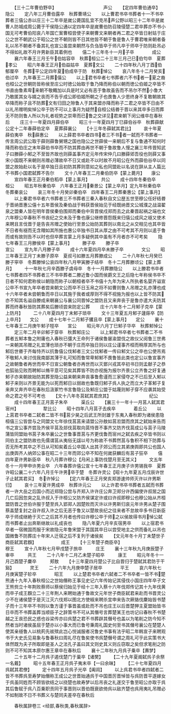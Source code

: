 <!-- { "loadSidebar": true } -->
　　【三十二年曹伯野卒】　　　　　　　　　　　声公
　　【定四年曹伯通卒】　　　　　　　　　　　隐公
　　定八年三月曹伯露卒　秋葬曹靖公
　　以上曹君书卒书葬者十一不书卒葬者三僖公赤以庄三十二年卒是嵗公薨国乱宜不克吊声公野以昭三十二年卒是嵗曹人防城成周公薨于干侯隐公通以定四年卒是嵗曹伯防召陵侵楚二君卒葬亦不书小国无可考曹伯阳哀八年国亡案曹桓尝使子来朝曹文来朝者再二君之卒皆日射姑于庄公之世不朝武公于昭公之世不朝则皆不日其他皆不朝于鲁是鲁人于曹君唯来朝者备礼以吊不朝者不备其礼也宣公虽尝来朝然与负刍皆卒于师凡卒于师卒于防则赴吊必不得如礼故不月许男新臣其着例也
　　僖二十三年冬十一月子卒　　　　成公
　　襄六年春王三月壬午伯姑容卒　秋葬桓公二十三年三月己巳伯匄卒　夏葬孝公
　　昭六年春王正月伯益姑卒　夏葬文公
　　二十四年秋八月丁酉伯郁厘卒　冬葬平公定四年夏伯成卒于防　秋葬悼公
　　哀八年冬十二月癸亥伯过卒　九年春王二月葬僖公
　　以上君书卒者七书葬者六不书者一夏之裔也桓公之世朝防皆称侯至庄公时徳公始取于鲁乃降而称伯以朝而徳公伯姬之卒皆不书直由鲁素卑来朝不敬輙加以兵是时又必有恶于鲁故虽告而不吊尔不然小鲁大乃敢匿其女与婿之丧而不告乎成公即伯姬所朝之子也畏鲁人少恩终身不复敢朝故其卒降而称子且不防葬文有归田之隙鲁人于其来盟亦降而称子二君之卒皆不日由不以礼吊赠明矣悼公卒于防不可以上事月为疑然自桓公结昬于晋以来其卒多日而葬无不防则鲁人所以为礼者视势之崇卑而已鲁之交详见君来朝下闵公维卒在春秋后
　　庄三十一年夏四月薛伯卒
　　昭三十一年夏四月丁巳薛伯谷卒　秋葬薛献公定十二年春薛伯定卒　夏葬薛襄公
　　【十三年冬薛弑其君比】
　　哀十年夏薛伯夷卒　秋薛惠公
　　以上薛君书卒者四书者三不书者一弑而不书葬者一传言周公武公取于薛则薛鲁舅甥之国也隐公之世薛侯一来朝后不复与鲁通不知何时降而称伯庄之末年薛伯书卒而不防其葬由再世不朝于鲁故鲁人慢之襄三年传晋知武子曰滕薛小邾之不至皆齐故也则薛盖事齐定元年传宋仲几曰滕薛郳吾役也则薛又事宋小国既不来朝则吊赠必薄故卒不日又或赴不以时故不月昭公在外而薛伯谷卒以同盟之故始赴以名于是卒独日且初防其葬则意如之私也同盟赴以名说在辞从主人篇比不书葬小国君弑葬不告尔
　　文十八年春王二月秦伯防卒【蒙上薨月】　　康公
　　宣四年春王正月秦伯稻卒【蒙上事月】　　　共公
　　成十四年冬秦伯卒　　　　　　　　桓公
　　昭五年秋秦伯卒　六年春王正月秦景公【蒙上卒月】定九年秋秦伯卒　冬葬秦哀公
　　哀三年冬十月癸卯秦伯卒　四年春王二月葬秦惠公【蒙上事月】
　　以上秦君书卒者六书葬者三不书葬者三秦入春秋自文公歴五世至穆公任好结昬于晋纳晋惠公僖十五年晋侯及秦伯战于韩获晋侯始见于经既纳晋文公城濮之战温翟泉之盟秦人皆在明年晋侯秦伯围郑而秦伯中背晋侯戍郑而去之此秦晋起祸之端也文六年穆公卒春秋不书丧纪之交未及于鲁也康公继修晋怨既来归僖公成风之襚又使术来聘且言伐晋于是告丧吊赠之使始行至景公始防其葬则以南北之从交相见也其卒皆不日者有襚而无含赗如其所施也惠公卒独书日其从厚之由不可考其不月则以逺于鲁而或有故则告不以时也但卒葬言蒙上月多疑例其中虽有不月者亦不可考矣
　　隐七年春王三月滕侯卒【蒙上事月】
　　滕子卒
　　滕子卒　　　　　　　　　　　　宣公
　　宣九年八月滕子卒
　　成十六年夏四月卒未滕子卒　　　　文公
　　昭三年春王正月丁未滕子原卒　夏叔弓如滕五月葬滕成公
　　二十八年秋七月癸巳滕子寜卒　冬葬滕悼公哀四年秋八月甲寅滕子结卒　冬十二月葬滕顷公【蒙上葬月】
　　十一年秋七月辛酉滕子虞母卒　冬十一月葬滕隐公
　　以上滕君书卒者七书葬者四不书葬者三不书卒葬者二滕近鲁小国而侯爵文王之后隐七年称侯书卒不日者不知何君称侯以朝隐而称子以朝桓者卒不书僖十九年为宋人所执者名婴齐谥宣公卒不书宣九年卒者尝来朝文公而卒不日玉帛之将不如曹则鲁人吊赠之礼亦薄也成十六年卒者未尝朝鲁而卒日以其施于我者或厚则不得不视施为报也以上皆不防其亦不知其名谥自滕成来朝襄公与襄公同晋悼之盟防且又来奔丧于是鲁亦遣大夫防其葬而终春秋皆防其葬矣后滕顷尝来防定公葬
　　庄十六年冬十二月邾子克卒【蒙上防月】
　　二十八年夏四月丁未邾子琐卒
　　文十三年夏五月邾子蘧蒢卒【防上卒月】　　文公
　　成十七年十二月邾子貜且卒【蒙上事月】　　定公
　　襄十七年春王二月庚午邾子牼卒　　宣公
　　昭元年六月丁巳邾子华卒　秋葬邾悼公
　　定三年二月辛卯邾子穿卒　秋葬邾庄公
　　以上邾君书卒者七书葬者二不书葬者五邾本鲁之附庸也入春秋已彊大王命列于诸侯鲁屡渝盟伐之故仪父阅鲁三世弗一来朝其吊赠之礼宜薄也琐亦不朝于庄而卒独日则以庄公谨事齐桓而稍厚其所与也邾后世昬于齐每恃齐以抗鲁僖公伐邾者三文公伐邾者一传曰邾文公之卒也公使吊焉不敬邾人来讨伐我南鄙其薄于礼可知而鲁常卑邾邾不畏鲁皆此类也定公以鲁宣事齐之故朝鲁者再世而卒不日宣公朝鲁者亦再世而以灭鄫兴戎其卒初书日则孟献子之恭也狐骀见败而聘邾以脩平意可见矣其葬皆不防亦视施为报尔齐景公立齐鲁之好复通邾子亦来朝故始防其葬至隐公益来朝来奔丧事鲁愈谨而三家侵夺之不已后至入邾以邾子来则以齐景无能为以死而邾日以弱故也鲁既归邾子呉人执之而立大子革邾子复来奔又奔齐卒在春秋后汲冢竹书言鲁隐公及邾庄公盟于姑蔑则邾子穿不应袭其始受命之君之号不可考也
　　【文十八年冬莒弑其君庶其】　　　　　　　　　纪公
　　成十四年春王正月莒子朱卒　　　渠丘公
　　【襄三十一年十一月莒人弑其君宻州】　　　　　　犂比公
　　昭十四年八月莒子去疾卒　　　　着丘公
　　以上莒君书卒者二弑者二皆不书莒少昊之后武王所封雄于东夷入春秋即为诸侯患隐桓僖三公皆尝与之同盟文七年徐伐莒莒来请盟公孙敖如莒涖盟而庶其之弑始来告而书之宣公事齐尝及齐侯平莒及郯伐莒取向莒恃晋不事齐又防齐伐莒成公与莒子马陵蒲皆同盟始书莒子朱卒襄公之世鲁事晋莒与齐更伐鲁而宻州之弑去疾之卒皆书则以同伯主之盟防故也先儒谓莒从夷俗无諡以号为称故不书葬然莒与鲁积不相下防葬与否无所考其卒之不日从可知矣着丘公卒国人出其子郊公而立其弟庚舆即共公也国人出庚舆齐人纳郊公事在昭二十三年而郊公卒不知在何嵗获麟后有莒子狂卒
　　僖四年夏许男新臣卒　秋八月葬许穆公【月闲上事防伐楚月至无其义】
　　文五年冬十一月甲申许男业卒　六年春葬许僖公宣十七年春王正月庚子许男锡我卒　夏葬许昭公襄二十六年八月壬午许男卒于楚　冬葬许灵公【昭十九年夏五月戊辰许世子止弑其君买】　冬许悼公
　　【定六年春王正月癸亥郑游速帅师灭许以许男斯归】
　　哀十三年夏许男成卒　秋葬许元公
　　以上许君书卒书葬者五弑而书葬者一许大岳之后国小而近郑隐公尝与齐郑入许许庄公奔卫郑分许西偏使许叔居之国几亡后因忽突之乱许叔入于许桓公又防齐侯谋定许或曰许叔即穆公也穆公始从齐桓盟防晋之世伯许服于楚至呉入郢郑人因楚败而灭许以许男斯归哀元年许男从楚子围蔡盖楚复封之自许叔入许之后无恶于鲁又以楚故丧纪之往来者不怠故卒多书日新臣卒于师成继絶于灭亡之后其不月者也传曰许穆公卒于师之以侯故得书月悼公弑而书葬者止出奔斯继故以礼成丧也
　　隐八年夏六月辛亥宿男卒
　　以上宿君书卒者一宿微国而服于宋故隐元年鲁宋盟于其国其卒日以尝受地主之供而备礼以吊也国微鲁不防葬庄十年宋人迁宿之后不复列于诸侯矣
　　【文元年冬十月丁未楚世子商臣弑其君頵】　　　　　　成王
　　【十三年楚子商臣卒】　　　　　　　　　　　穆王
　　宣十八年秋七月甲戌楚子旅卒　　　庄王
　　襄十三年秋九月庚辰楚子审卒　　　共王
　　二十八年十二月乙未楚子昭卒　　　康王
　　昭元年冬十一月己酉楚子麇卒　　　郏敖
　　【十三年夏四月楚公子比自晋归于楚弑其君防于干谿】　　　　灵王
　　二十六年九月庚申楚子居卒　　　　平王
　　哀六年秋七月庚寅楚子轸卒　　　　昭王
　　以上楚君书卒者六弑者二不书卒者一皆不书楚熊通十九年入春秋桓公之世始僭称王事见史记六年传始记其侵伐小国庄四年卒子文王熊赀立十年荆败蔡师以蔡侯归始见于经十三年入蔡十六年伐郑传记其十九年伐黄而卒子成王頵立二十三年荆人来聘始通于鲁故文元年世子商臣弑君来赴而书晋灵公少不在诸侯楚于是灭江灭六伐郑以图北方使椒来聘杀宜申来告次厥貉伐麇始皆书楚子而十三年卒不书则以鲁方谨于事晋虽或赴而不吊也庄王以后晋楚狎主夏盟始皆书日卒而不书葬盖葬当顺臣子之辞策书不可从其僭号言葬楚某王也坊记曰春秋不书楚越之王丧恐民之惑也谷梁传亦曰呉楚之君不书葬辟其僭号也盖以为笔削之防今知不然者当时诸侯虽屈于楚亦以小事大而已鲁号秉周礼国史何至书其僭号襄公在楚楚人使其亲襚鲁人以桃茢先袚殡此岂心悦诚服者况鲁史书事有法乎昭二年韩宣子来聘观书于大史氏见易象与鲁春秋曰周礼尽在鲁矣使书呉楚僭号谓之周礼可乎此实策书大体然既为夫子所取即是圣人之法孔子盖曰其文则史其义则丘窃取之矣但求笔削之防则不可不知其本原尔惠王章卒在春秋后
　　襄十二年秋九月呉子乗卒【夀梦】
　　二十五年十二月呉子遏伐楚门于巢卒【诸樊】
　　【二十九年夏阍弑呉子余祭一名戴】
　　昭十五年春王正月呉子夷末卒【一曰余昧】
　　【二十七年夏四月呉弑其君僚】
　　定十四年五月呉子光卒【阖闾】
　　以上呉君书卒者四弑者二皆不书葬呉至寿梦始僭称王成公之世晋始通呉于中国晋厉晋悼皆与呉防晋平遂嫁女于呉虽同姓而不顾皆欲结之以挠楚也故寿梦以后吊丧之礼遂交于鲁至昭公亦取于呉其后鲁赋于呉八百乗职贡同于事晋则以晋伯既衰欲倚呉以敌齐楚也呉用夷礼吊赠必不如制故不日不书葬义与楚同夫差卒在春秋后

　　春秋属辞卷三
<经部,春秋类,春秋属辞>
